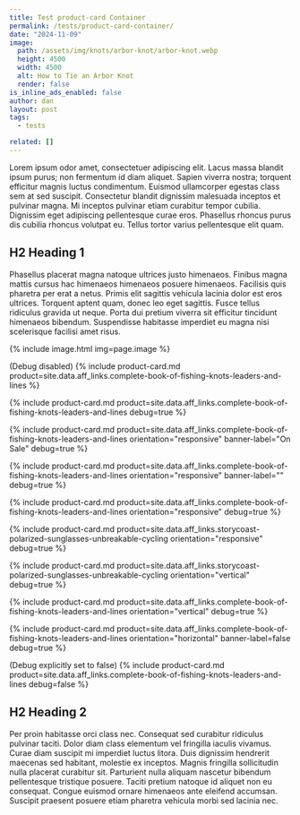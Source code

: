```yaml
---
title: Test product-card Container
permalink: /tests/product-card-container/
date: "2024-11-09"
image:
  path: /assets/img/knots/arbor-knot/arbor-knot.webp
  height: 4500
  width: 4500
  alt: How to Tie an Arbor Knot
  render: false
is_inline_ads_enabled: false
author: dan
layout: post
tags:
  - tests

related: []
---
```

Lorem ipsum odor amet, consectetuer adipiscing elit. Lacus massa blandit ipsum purus; non fermentum id diam aliquet. Sapien viverra nostra; torquent efficitur magnis luctus condimentum. Euismod ullamcorper egestas class sem at sed suscipit. Consectetur blandit dignissim malesuada inceptos et pulvinar magna. Mi inceptos pulvinar etiam curabitur tempor cubilia. Dignissim eget adipiscing pellentesque curae eros. Phasellus rhoncus purus dis cubilia rhoncus volutpat eu. Tellus tortor varius pellentesque elit quam.

## H2 Heading 1

Phasellus placerat magna natoque ultrices justo himenaeos. Finibus magna mattis cursus hac himenaeos himenaeos posuere himenaeos. Facilisis quis pharetra per erat a netus. Primis elit sagittis vehicula lacinia dolor est eros ultrices. Torquent aptent quam, donec leo eget sagittis. Fusce tellus ridiculus gravida ut neque. Porta dui pretium viverra sit efficitur tincidunt himenaeos bibendum. Suspendisse habitasse imperdiet eu magna nisi scelerisque facilisi amet risus.

{% include image.html img=page.image %}

(Debug disabled)
{% include product-card.md product=site.data.aff_links.complete-book-of-fishing-knots-leaders-and-lines %}

{% include product-card.md product=site.data.aff_links.complete-book-of-fishing-knots-leaders-and-lines debug=true %}

{% include product-card.md product=site.data.aff_links.complete-book-of-fishing-knots-leaders-and-lines orientation="responsive" banner-label="On Sale" debug=true %}

{% include product-card.md product=site.data.aff_links.complete-book-of-fishing-knots-leaders-and-lines orientation="responsive" banner-label="" debug=true %}

{% include product-card.md product=site.data.aff_links.complete-book-of-fishing-knots-leaders-and-lines orientation="responsive" debug=true %}

{% include product-card.md product=site.data.aff_links.storycoast-polarized-sunglasses-unbreakable-cycling orientation="responsive" debug=true %}

{% include product-card.md product=site.data.aff_links.storycoast-polarized-sunglasses-unbreakable-cycling orientation="vertical" debug=true %}

{% include product-card.md product=site.data.aff_links.complete-book-of-fishing-knots-leaders-and-lines orientation="vertical" debug=true %}

{% include product-card.md product=site.data.aff_links.complete-book-of-fishing-knots-leaders-and-lines orientation="horizontal" banner-label=false debug=true %}

(Debug explicitly set to false)
{% include product-card.md product=site.data.aff_links.complete-book-of-fishing-knots-leaders-and-lines debug=false %}

## H2 Heading 2
Per proin habitasse orci class nec. Consequat sed curabitur ridiculus pulvinar taciti. Dolor diam class elementum vel fringilla iaculis vivamus. Curae diam suscipit mi imperdiet luctus litora. Duis dignissim hendrerit maecenas sed habitant, molestie ex inceptos. Magnis fringilla sollicitudin nulla placerat curabitur sit. Parturient nulla aliquam nascetur bibendum pellentesque tristique posuere. Taciti pretium natoque id aliquet non eu consequat. Congue euismod ornare himenaeos ante eleifend accumsan. Suscipit praesent posuere etiam pharetra vehicula morbi sed lacinia nec.